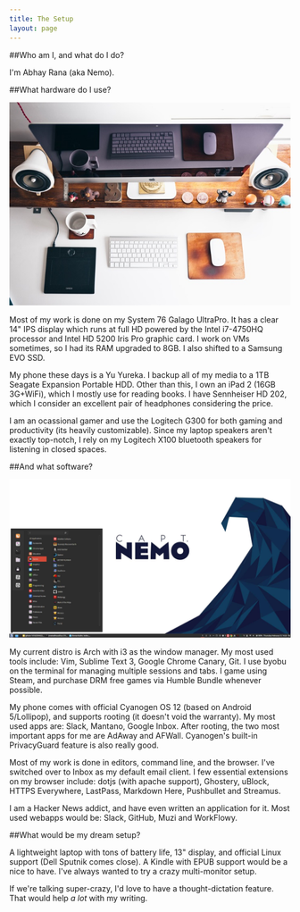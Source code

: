 ```yaml
---
title: The Setup
layout: page
---
```


##Who am I, and what do I do?

I'm Abhay Rana (aka Nemo).

##What hardware do I use?

![Note: Not my setup](/img/desktop-stock.jpg)

Most of my work is done on my System 76 Galago UltraPro. It has a clear 14" IPS display which runs at full HD powered by the Intel i7-4750HQ processor and Intel HD 5200 Iris Pro graphic card. I work on VMs sometimes, so I had its RAM upgraded to 8GB. I also shifted to a Samsung EVO SSD.

My phone these days is a Yu Yureka. I backup all of my media to a 1TB Seagate Expansion Portable HDD. Other than this, I own an iPad 2 (16GB 3G+WiFi), which I mostly use for reading books. I have Sennheiser HD 202, which I consider an excellent pair of headphones considering the price.

I am an ocassional gamer and use the Logitech G300 for both gaming and productivity (its heavily customizable). Since my laptop speakers aren't exactly top-notch, I rely on my Logitech X100 bluetooth speakers for listening in closed spaces.

##And what software?

![This is my desktop](/img/wallpaper.jpg)

My current distro is Arch with i3 as the window manager. My most used tools include: Vim, Sublime Text 3, Google Chrome Canary, Git. I use byobu on the terminal for managing multiple sessions and tabs. I game using Steam, and purchase DRM free games via Humble Bundle whenever possible.

My phone comes with official Cyanogen OS 12 (based on Android 5/Lollipop), and supports rooting (it doesn't void the warranty). My most used apps are: Slack, Mantano, Google Inbox. After rooting, the two most important apps for me are AdAway and AFWall. Cyanogen's built-in PrivacyGuard feature is also really good.

Most of my work is done in editors, command line, and the browser. I've switched over to Inbox as my default email client. I few essential extensions on my browser include: dotjs (with apache support), Ghostery, uBlock, HTTPS Everywhere, LastPass, Markdown Here, Pushbullet and Streamus.

I am a Hacker News addict, and have even written an application for it. Most used webapps would be: Slack, GitHub, Muzi and WorkFlowy.

##What would be my dream setup?

A lightweight laptop with tons of battery life, 13" display, and official Linux support (Dell Sputnik comes close). A Kindle with EPUB support would be a nice to have. I've always wanted to try a crazy multi-monitor setup.

If we're talking super-crazy, I'd love to have a thought-dictation feature. That would help _a lot_ with my writing.